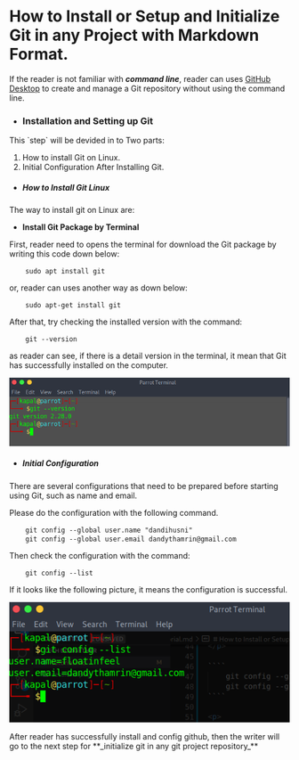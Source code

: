 # How to Install or Setup and Initialize Git in any Project with Markdown Format. 

If the reader is not familiar with **_command line_**, reader can uses       [GitHub Desktop](https://desktop.github.com)  to create and manage a Git repository without using the command line.

- ### Installation and Setting up Git
<p> This `step` will be devided in to Two parts: </p>

1. How to install Git on Linux.
2. Initial Configuration After Installing Git.

- ##### How to Install Git Linux

The way to install git on Linux are:

   -  **Install Git Package by Terminal**
   <p> First, reader need to opens the terminal for download the Git package by writing this code down below: </p>

````
    sudo apt install git
````
   <p> or, reader can uses another way as down below: </p> 

````
    sudo apt-get install git
````

<p> After that, try checking the installed version with the command:</p>

```
    git --version
```
<p> as reader can see, if there is a detail version in the terminal, it mean that Git has successfully installed on the computer. </p>

![git version](versions.png)

- ##### Initial Configuration

<p>
    There are several configurations that need to be prepared before starting using Git, such as name and email.
</p>

<p>
    Please do the configuration with the following command.
</p>

````
    git config --global user.name "dandihusni"
    git config --global user.email dandythamrin@gmail.com
````

<p>
    Then check the configuration with the command:
</p>

````
    git config --list
````

<p>
    If it looks like the following picture, it means the configuration is successful.
</p>

![git config](config.png)

<p> After reader has successfully install and config github, then the writer will go to the next step for **_initialize git in any git project repository_** </p>





